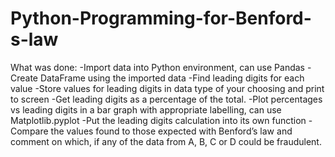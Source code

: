 # Python-Programming-for-Benford-s-law
What was done:
-Import data into Python environment, can use Pandas 
-Create DataFrame using the imported data 
-Find leading digits for each value 
-Store values for leading digits in data type of your choosing and print to screen 
-Get leading digits as a percentage of the total. 
-Plot percentages vs leading digits in a bar graph with appropriate labelling, can use Matplotlib.pyplot 
-Put the leading digits calculation into its own function 
-Compare the values found to those expected with Benford’s law and comment on which, if any of the data from A, B, C or D could be fraudulent.
